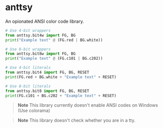 # anttsy

An opionated ANSI color code library.

```python
# Use 4-bit wrappers
from anttsy.bit4w import FG, BG
print("Example text" @ (FG.red | BG.white))

# Use 8-bit wrappers
from anttsy.bit8w import FG, BG
print("Example text" @ (FG.c101 | BG.c202))

# Use 4-bit literals
from anttsy.bit4 import FG, BG, RESET
print(FG.red + BG.white + "Example text" + RESET)

# Use 8-bit literals
from anttsy.bit8 import FG, BG, RESET
print(FG.c101 + BG.c202 + "Example text" + RESET)
```

> **Note**
> This library currently doesn't enable ANSI codes on Windows (Use colorama)

> **Note**
> This library doesn't check whether you are in a tty.
